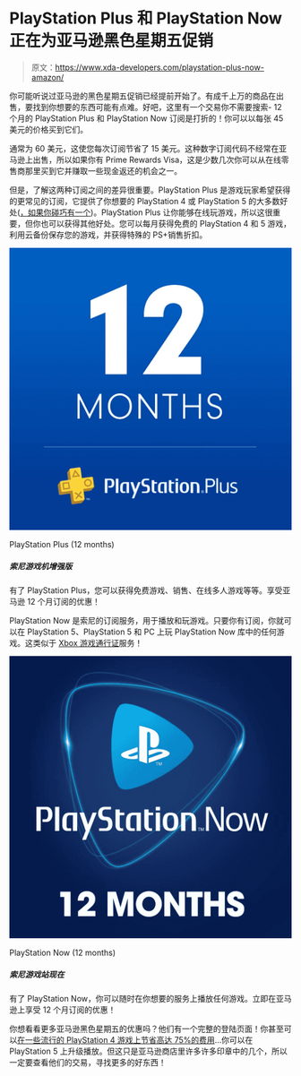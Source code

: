 # PlayStation Plus 和 PlayStation Now 正在为亚马逊黑色星期五促销

> 原文：<https://www.xda-developers.com/playstation-plus-now-amazon/>

你可能听说过亚马逊的黑色星期五促销已经提前开始了。有成千上万的商品在出售，要找到你想要的东西可能有点难。好吧，这里有一个交易你不需要搜索- 12 个月的 PlayStation Plus 和 PlayStation Now 订阅是打折的！你可以以每张 45 美元的价格买到它们。

通常为 60 美元，这使您每次订阅节省了 15 美元。这种数字订阅代码不经常在亚马逊上出售，所以如果你有 Prime Rewards Visa，这是少数几次你可以从在线零售商那里买到它并赚取一些现金返还的机会之一。

但是，了解这两种订阅之间的差异很重要。PlayStation Plus 是游戏玩家希望获得的更常见的订阅，它提供了你想要的 PlayStation 4 或 PlayStation 5 的大多数好处([，如果你碰巧有一个](https://www.xda-developers.com/playstation-5-restocks/))。PlayStation Plus 让你能够在线玩游戏，所以这很重要，但你也可以获得其他好处。您可以每月获得免费的 PlayStation 4 和 5 游戏，利用云备份保存您的游戏，并获得特殊的 PS+销售折扣。

 <picture>![With PlayStation Plus, you get free games, sales, online multiplayer, and more. Save on the 12-month subscription at Amazon!](img/0b1a5e75741630b451dd59f8ca800136.png)</picture> 

PlayStation Plus (12 months)

##### 索尼游戏机增强版

有了 PlayStation Plus，您可以获得免费游戏、销售、在线多人游戏等等。享受亚马逊 12 个月订阅的优惠！

PlayStation Now 是索尼的订阅服务，用于播放和玩游戏。只要你有订阅，你就可以在 PlayStation 5、PlayStation 5 和 PC 上玩 PlayStation Now 库中的任何游戏。这类似于 [Xbox 游戏通行证](https://www.amazon.com/Xbox-Game-Pass-Ultimate-Membership/dp/B07TGNFVWV?tag=xda-qhumnq8-20&ascsubtag=UUxdaUeUpU30723&asc_refurl=https%3A%2F%2Fwww.xda-developers.com%2Fplaystation-plus-now-amazon%2F&asc_campaign=Short-Term)服务！

 <picture>![With PlayStation Now, you can stream any game on the service you want, anytime. Save on the 12-month subscription now on Amazon!](img/980fef051fb32871a8ccc727eacf6ea1.png)</picture> 

PlayStation Now (12 months)

##### 索尼游戏站现在

有了 PlayStation Now，你可以随时在你想要的服务上播放任何游戏。立即在亚马逊上享受 12 个月订阅的优惠！

你想看看更多亚马逊黑色星期五的优惠吗？他们有一个完整的登陆页面！你甚至可以[在一些流行的 PlayStation 4 游戏上节省高达 75%的费用](https://www.amazon.com/b/ref=gbps_tit___41c0231f?tag=xda-qhumnq8-20&ascsubtag=UUxdaUeUpU30723&asc_refurl=https%3A%2F%2Fwww.xda-developers.com%2Fplaystation-plus-now-amazon%2F&asc_campaign=Short-Term)...你可以在 PlayStation 5 上升级播放。但这只是亚马逊商店里许多许多印章中的几个，所以一定要查看他们的交易，寻找更多的好东西！